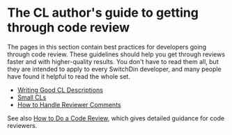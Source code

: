 # The CL author's guide to getting through code review

The pages in this section contain best practices for developers going through
code review. These guidelines should help you get through reviews faster and
with higher-quality results. You don't have to read them all, but they are
intended to apply to every SwitchDin developer, and many people have found it
helpful to read the whole set.

-   [Writing Good CL Descriptions](cl-descriptions.md)
-   [Small CLs](small-cls.md)
-   [How to Handle Reviewer Comments](handling-comments.md)

See also [How to Do a Code Review](../reviewer/), which gives detailed guidance
for code reviewers.
